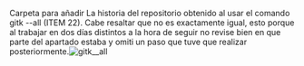 Carpeta para añadir La historia del repositorio obtenido al usar el comando gitk --all (ITEM 22). Cabe resaltar que no es exactamente igual, esto porque al trabajar en dos días distintos a la hora de seguir no revise bien en que parte del apartado estaba y omiti un paso que tuve que realizar posteriormente.![gitk__all](https://github.com/Diegodepab/umafactorial/assets/91531665/6ad1bdc6-e418-41f0-bd9b-1113fd80359a)
